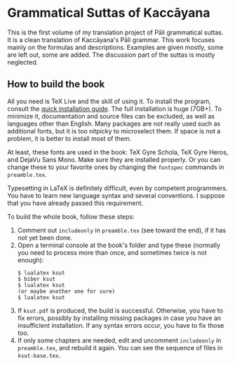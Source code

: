 # Grammatical Suttas of Kaccāyana

This is the first volume of my translation project of Pāli grammatical suttas. It is a clean translation of Kaccāyana's Pāli grammar. This work focuses mainly on the formulas and descriptions. Examples are given mostly, some are left out, some are added. The discussion part of the suttas is mostly neglected.

## How to build the book

All you need is TeX Live and the skill of using it. To install the program, consult the [quick installation guide](https://tug.org/texlive/quickinstall.html). The full installation is huge (7GB+). To minimize it, documentation and source files can be excluded, as well as languages other than English. Many packages are not really used such as additional fonts, but it is too nitpicky to microselect them. If space is not a problem, it is better to install most of them.

At least, these fonts are used in the book: TeX Gyre Schola, TeX Gyre Heros, and DejaVu Sans Mono. Make sure they are installed properly. Or you can change these to your favorite ones by changing the `fontspec` commands in `preamble.tex`.

Typesetting in LaTeX is definitely difficult, even by competent programmers. You have to learn new language syntax and several conventions. I suppose that you have already passed this requirement.

To build the whole book, follow these steps:
1. Comment out `includeonly` in `preamble.tex` (see toward the end), if it has not yet been done.
2. Open a terminal console at the book's folder and type these (normally you need to process more than once, and sometimes twice is not enough):
    ```
    $ lualatex ksut
    $ biber ksut
    $ lualatex ksut
    (or maybe another one for sure)
    $ lualatex ksut
    ```
3. If `ksut.pdf` is produced, the build is successful. Otherwise, you have to fix errors, possibly by installing missing packages in case you have an insufficient installation. If any syntax errors occur, you have to fix those too.
4. If only some chapters are needed, edit and uncomment `includeonly` in `preamble.tex`, and rebuild it again. You can see the sequence of files in `ksut-base.tex`.

